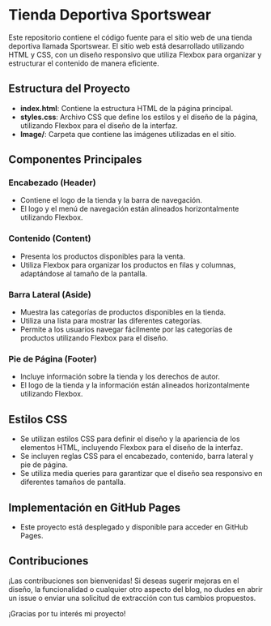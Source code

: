 # Tienda Deportiva Sportswear

Este repositorio contiene el código fuente para el sitio web de una tienda deportiva llamada Sportswear. El sitio web está desarrollado utilizando HTML y CSS, con un diseño responsivo que utiliza Flexbox para organizar y estructurar el contenido de manera eficiente.

## Estructura del Proyecto

- **index.html**: Contiene la estructura HTML de la página principal.
- **styles.css**: Archivo CSS que define los estilos y el diseño de la página, utilizando Flexbox para el diseño de la interfaz.
- **Image/**: Carpeta que contiene las imágenes utilizadas en el sitio.

## Componentes Principales

### Encabezado (Header)
- Contiene el logo de la tienda y la barra de navegación.
- El logo y el menú de navegación están alineados horizontalmente utilizando Flexbox.

### Contenido (Content)
- Presenta los productos disponibles para la venta.
- Utiliza Flexbox para organizar los productos en filas y columnas, adaptándose al tamaño de la pantalla.

### Barra Lateral (Aside)
- Muestra las categorías de productos disponibles en la tienda.
- Utiliza una lista para mostrar las diferentes categorías.
- Permite a los usuarios navegar fácilmente por las categorías de productos utilizando Flexbox para el diseño.

### Pie de Página (Footer)
- Incluye información sobre la tienda y los derechos de autor.
- El logo de la tienda y la información están alineados horizontalmente utilizando Flexbox.

## Estilos CSS

- Se utilizan estilos CSS para definir el diseño y la apariencia de los elementos HTML, incluyendo Flexbox para el diseño de la interfaz.
- Se incluyen reglas CSS para el encabezado, contenido, barra lateral y pie de página.
- Se utiliza media queries para garantizar que el diseño sea responsivo en diferentes tamaños de pantalla.

## Implementación en GitHub Pages
- Este proyecto está desplegado y disponible para acceder en GitHub Pages.

## Contribuciones

¡Las contribuciones son bienvenidas! Si deseas sugerir mejoras en el diseño, la funcionalidad o cualquier otro aspecto del blog, no dudes en abrir un issue o enviar una solicitud de extracción con tus cambios propuestos.

¡Gracias por tu interés mi proyecto!


